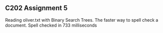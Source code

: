 ## C202 Assignment 5

Reading oliver.txt with Binary Search Trees. The faster way to spell check a document. Spell checked in 733 milliseconds